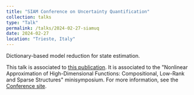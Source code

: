 ```yaml
---
title: "SIAM Conference on Uncertainty Quantification"
collection: talks
type: "Talk"
permalink: /talks/2024-02-27-siamuq
date: 2024-02-27
location: "Trieste, Italy"
---
```


Dictionary-based model reduction for state estimation.

This talk is associated to [this publication](https://alexandre-pasco.github.io/publication/2025-04-24-dictionary-model-reduction-state-estimation).
It is associated to the "Nonlinear Approximation of High-Dimensional Functions: Compositional, Low-Rank and Sparse Structures" minisymposium.
For more information, see the [Conference site](https://meetings.siam.org/sess/dsp_programsess.cfm?SESSIONCODE=78461).